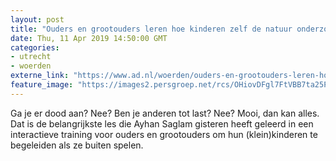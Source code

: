 ```yaml
---
layout: post
title: "Ouders en grootouders leren hoe kinderen zelf de natuur onderzoeken in Wilnis"
date: Thu, 11 Apr 2019 14:50:00 GMT
categories: 
- utrecht 
- woerden 
externe_link: "https://www.ad.nl/woerden/ouders-en-grootouders-leren-hoe-kinderen-zelf-de-natuur-onderzoeken-in-wilnis~a76af378/"
feature_image: "https://images2.persgroep.net/rcs/OHiovDFgl7FtVBB7ta25PKyXUdQ/diocontent/145236617/_fitwidth/400/?appId=21791a8992982cd8da851550a453bd7f&quality=0.7"
---
```


Ga je er dood aan? Nee? Ben je anderen tot last? Nee? Mooi, dan kan alles. Dat is de belangrijkste les die Ayhan Saglam gisteren heeft geleerd in een interactieve training voor ouders en grootouders om hun (klein)kinderen te begeleiden als ze buiten spelen.
